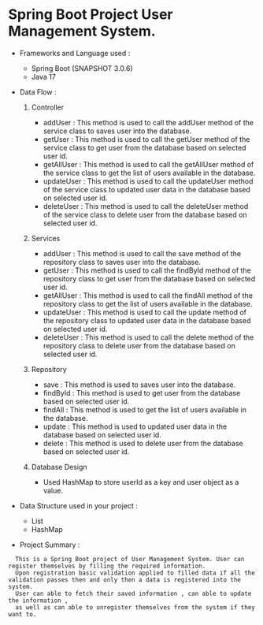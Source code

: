 # Spring Boot Project User Management System.

- Frameworks and Language used :
  - Spring Boot (SNAPSHOT 3.0.6)
  - Java 17

- Data Flow :
  1. Controller
      - addUser : This method is used to call the addUser method of the service class to saves user into the database.
      - getUser : This method is used to call the getUser method of the service class to get user from the database based on selected user id.
      - getAllUser : This method is used to call the getAllUser method of the service class to get the list of users available in the database.
      - updateUser : This method is used to call the updateUser method of the service class to updated user data in the database based on selected user id.
      - deleteUser :  This method is used to call the deleteUser method of the service class to delete user from the database based on selected user id.
      
  2. Services
      - addUser : This method is used to call the save method of the repository class to saves user into the database.
      - getUser : This method is used to call the findById method of the repository class to get user from the database based on selected user id.
      - getAllUser : This method is used to call the findAll method of the repository class to get the list of users available in the database.
      - updateUser : This method is used to call the update method of the repository class to updated user data in the database based on selected user id.
      - deleteUser : This method is used to call the delete method of the repository class to delete user from the database based on selected user id.
      
  3. Repository
      - save : This method is used to saves user into the database.
      - findById : This method is used to get user from the database based on selected user id.
      - findAll : This method is used to get the list of users available in the database.
      - update : This method is used to updated user data in the database  based on selected user id.
      - delete : This method is used to delete user from the database based on selected user id.
      
  4. Database Design
      - Used HashMap to store userId as a key and user object as a value.
   
- Data Structure used in your project :
  - List
  - HashMap

- Project Summary :
```
  This is a Spring Boot project of User Management System. User can register themselves by filling the required information.
  Upon registration basic validation applied to filled data if all the validation passes then and only then a data is registered into the system.
  User can able to fetch their saved information , can able to update the information ,
  as well as can able to unregister themselves from the system if they want to.
```

